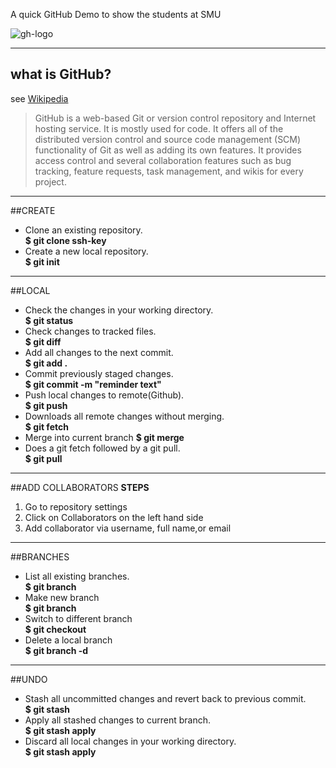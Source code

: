 A quick GitHub Demo to show the students at SMU

![gh-logo](https://user-images.githubusercontent.com/15793521/28505229-7317ae18-6fe7-11e7-8665-ae3539a72266.png)

----
## what is GitHub?

see [Wikipedia](https://en.wikipedia.org/wiki/GitHub)

> GitHub is a web-based Git or version control repository and Internet hosting service. It is mostly used for code. It offers all of the distributed version control and source code management (SCM) functionality of Git as well as adding its own features. It provides access control and several collaboration features such as bug tracking, feature requests, task management, and wikis for every project.

----
##CREATE

* Clone an existing repository.  
**$ git clone ssh-key**  
* Create a new local repository.  
**$ git init** 

----
##LOCAL 

* Check the changes in your working directory.  
**$ git status**  
* Check changes to tracked files.  
**$ git diff** 
* Add all changes to the next commit.  
**$ git add .**  
* Commit previously staged changes.  
**$ git commit -m "reminder text"**
* Push local changes to remote(Github).  
**$ git push <remote> <branch>** 
* Downloads all remote changes without merging.  
**$ git fetch**  
* Merge <branch> into current branch 
**$ git merge <branch>**
* Does a git fetch followed by a git pull.  
**$ git pull <remote> <branch>** 
  
----
##ADD COLLABORATORS
**STEPS**  
1. Go to repository settings  
2. Click on Collaborators on the left hand side  
3. Add collaborator via username, full name,or email  

----
##BRANCHES

* List all existing branches.  
**$ git branch**
* Make new branch    
**$ git branch <new-branch-name>**   
* Switch to different branch    
**$ git checkout <branch>** 
* Delete a local branch    
**$ git branch -d <branch>** 
   
----
##UNDO

* Stash all uncommitted changes and revert back to previous commit.  
**$ git stash**  
* Apply all stashed changes to current branch.  
**$ git stash apply** 
* Discard all local changes in your working directory.  
**$ git stash apply** 


